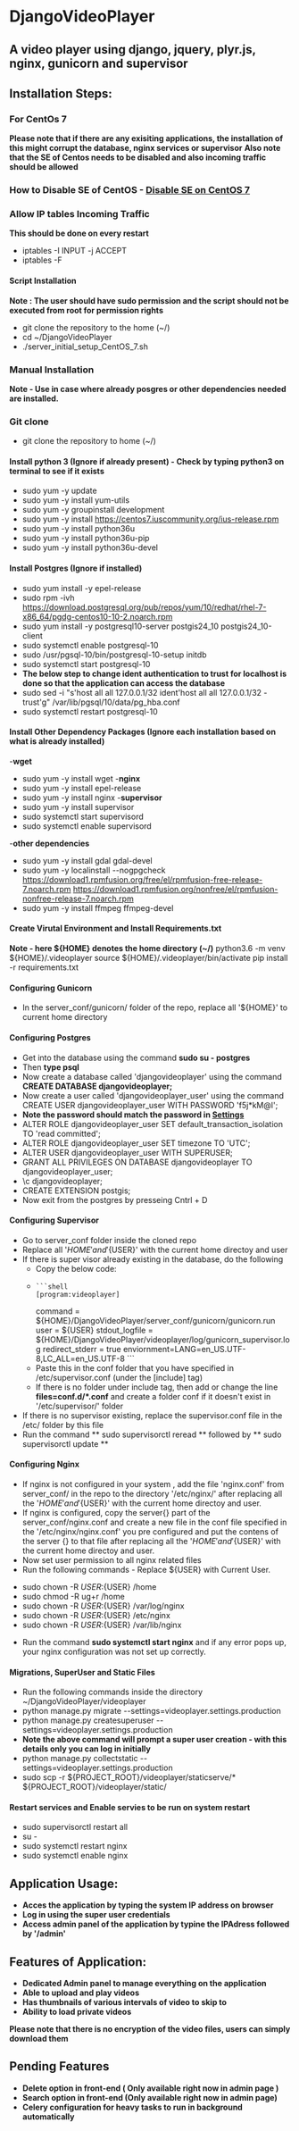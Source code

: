 # DjangoVideoPlayer
## A video player using django, jquery, plyr.js, nginx, gunicorn and supervisor

## Installation Steps:
### For CentOs 7
**Please note that if there are any exisiting applications, the installation of this might corrupt the database, nginx services or supervisor**
**Also note that the SE of Centos needs to be disabled and also incoming traffic should be allowed**

### How to Disable SE of CentOS - [Disable SE on CentOS 7](https://linuxize.com/post/how-to-disable-selinux-on-centos-7/)
### Allow IP tables Incoming Traffic 
**This should be done on every restart**
- iptables -I INPUT -j ACCEPT
- iptables -F
#### Script Installation
**Note : The user should have sudo permission and the script should not be executed from root for permission rights**
- git clone the repository to the home  (~/)
- cd ~/DjangoVideoPlayer
- ./server_initial_setup_CentOS_7.sh

### Manual Installation
**Note - Use in case where already posgres or other dependencies needed are installed.**
### Git clone
- git clone the repository to home (~/)

#### Install python 3 (Ignore if already present) - Check by typing python3 on terminal to see if it exists
- sudo yum -y update 
- sudo yum -y install yum-utils
- sudo yum -y groupinstall development
- sudo yum -y install https://centos7.iuscommunity.org/ius-release.rpm
- sudo yum -y install python36u
- sudo yum -y install python36u-pip
- sudo yum -y install python36u-devel


#### Install Postgres (Ignore if installed) 
- sudo yum install -y epel-release
- sudo rpm -ivh https://download.postgresql.org/pub/repos/yum/10/redhat/rhel-7-x86_64/pgdg-centos10-10-2.noarch.rpm
- sudo yum install -y postgresql10-server postgis24_10 postgis24_10-client
- sudo systemctl enable postgresql-10
- sudo /usr/pgsql-10/bin/postgresql-10-setup initdb
- sudo systemctl start postgresql-10
- **The below step to change ident authentication to trust for localhost is done so that the application can access the database**
- sudo sed -i "s'host    all             all             127.0.0.1/32            ident'host    all             all             127.0.0.1/32            - trust'g" /var/lib/pgsql/10/data/pg_hba.conf
- sudo systemctl restart postgresql-10


#### Install Other Dependency Packages (Ignore each installation based on what is already installed)
-**wget**
- sudo yum -y install wget
-**nginx**
- sudo yum  -y install epel-release
- sudo yum -y install nginx
-**supervisor**
- sudo yum -y install supervisor
- sudo systemctl start supervisord
- sudo systemctl enable supervisord

-**other dependencies**
- sudo yum -y install gdal gdal-devel 
- sudo yum -y localinstall --nogpgcheck https://download1.rpmfusion.org/free/el/rpmfusion-free-release-7.noarch.rpm https://download1.rpmfusion.org/nonfree/el/rpmfusion-nonfree-release-7.noarch.rpm
- sudo yum -y install ffmpeg ffmpeg-devel


#### Create Virutal Environment and Install Requirements.txt
**Note - here ${HOME} denotes the home directory (~/)**
python3.6 -m venv ${HOME}/.videoplayer
source ${HOME}/.videoplayer/bin/activate
pip install -r requirements.txt


#### Configuring Gunicorn
- In the server_conf/gunicorn/ folder of the repo, replace all '${HOME}' to current home directory

#### Configuring Postgres 
- Get into the database using the command **sudo su - postgres** 
- Then **type psql**
- Now create a database called 'djangovideoplayer' using the command **CREATE DATABASE djangovideoplayer;**
- Now create a user called 'djangovideoplayer_user' using the command CREATE USER djangovideoplayer_user WITH PASSWORD 'f5j*kM@l';
- **Note the password should match the password in [Settings](https://github.com/arvindspanicker/DjangoVideoPlayer/blob/master/videoplayer/videoplayer/settings/production.py)**
- ALTER ROLE djangovideoplayer_user SET default_transaction_isolation TO 'read committed';
- ALTER ROLE djangovideoplayer_user SET timezone TO 'UTC';
- ALTER USER djangovideoplayer_user WITH SUPERUSER;
- GRANT ALL PRIVILEGES ON DATABASE djangovideoplayer TO djangovideoplayer_user;
- \c djangovideoplayer;
- CREATE EXTENSION postgis;
- Now exit from the postgres by presseing Cntrl + D 


#### Configuring Supervisor
- Go to server_conf folder inside the cloned repo
- Replace all '${HOME}' and '${USER}' with the current home directoy and user
- If there is super visor already existing in the database, do the following
  * Copy the below code:
  *     ```shell
        [program:videoplayer]
	command = ${HOME}/DjangoVideoPlayer/server_conf/gunicorn/gunicorn.run
	user = ${USER}
	stdout_logfile = ${HOME}/DjangoVideoPlayer/videoplayer/log/gunicorn_supervisor.log
	redirect_stderr = true
	enviornment=LANG=en_US.UTF-8,LC_ALL=en_US.UTF-8
        ```
  * Paste this in the conf folder that you have specified in /etc/supervisor.conf (under the [include] tag)
  * If there is no folder under include tag, then add or change the line  **files=conf.d/*.conf** and create a folder conf 
    if it doesn't exist in '/etc/supervisor/' folder
- If there is no supervisor existing, replace the supervisor.conf file in the /etc/ folder by this file
- Run the command ** sudo supervisorctl reread **  followed by ** sudo supervisorctl update **

#### Configuring Nginx
- If nginx is not configured in your system , add the file 'nginx.conf' from server_conf/ in the repo to the directory
  '/etc/nginx/' after replacing all the '${HOME}' and '${USER}' with the current home directoy and user.
- If nginx is configured, copy the server{} part of the server_conf/nginx.conf and create a new file in the conf file specified
  in the '/etc/nginx/nginx.conf' you pre configured and put the contens of the server {} to that file after replacing
  all the '${HOME}' and '${USER}' with the current home directoy and user.
- Now set user permission to all nginx related files
- Run the following commands - Replace ${USER} with Current User.
 * sudo chown -R ${USER}:${USER} /home
 * sudo chmod -R ug+r /home
 * sudo chown -R ${USER}:${USER} /var/log/nginx
 * sudo chown -R ${USER}:${USER} /etc/nginx
 * sudo chown -R ${USER}:${USER}  /var/lib/nginx
- Run the command **sudo systemctl start nginx** and if any error pops up, your nginx configuration was not set up correctly.

#### Migrations, SuperUser and Static Files
- Run the following commands inside the directory ~/DjangoVideoPlayer/videoplayer
- python manage.py migrate --settings=videoplayer.settings.production
- python manage.py createsuperuser --settings=videoplayer.settings.production
- **Note the above command will prompt a super user creation - with this details only you can log in initially**
- python manage.py collectstatic --settings=videoplayer.settings.production
- sudo scp -r ${PROJECT_ROOT}/videoplayer/staticserve/*  ${PROJECT_ROOT}/videoplayer/static/ 

#### Restart services and Enable servies to be run on system restart
- sudo supervisorctl restart all
- su - 
- sudo systemctl restart nginx
- sudo systemctl enable nginx


## Application Usage:
- **Acces the application by typing the system IP address on browser**
- **Log in using the super user credentials**
- **Access admin panel of the application by typine the IPAdress followed by '/admin'**


## Features of Application:
- **Dedicated Admin panel to manage everything on the application**
- **Able to upload and play videos**
- **Has thumbnails of various intervals of video to skip to**
- **Ability to load private videos**

**Please note that there is no encryption of the video files, users can simply download them**

## Pending Features
- **Delete option in front-end ( Only available right now in admin page )**
- **Search option in front-end (Only available right now in admin page)**
- **Celery configuration for heavy tasks to run in background automatically**

